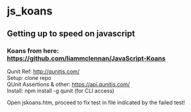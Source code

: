 # js_koans
## Getting up to speed on javascript  

### Koans from here: https://github.com/liammclennan/JavaScript-Koans    
Qunit Ref: http://qunitjs.com/  
Setup: clone repo  
QUnit Assertions & other: https://api.qunitjs.com/  
Install: npm install -g qunit (for CLI access)

Open jskoans.htm, proceed to fix test in file indicated by the failed test! 























